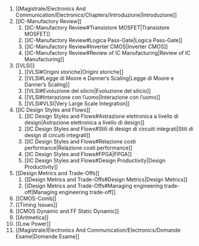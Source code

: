 1. [[Magistrale/Electronics And Communication/Electronics/Chapters/Introduzione|Introduzione]]
2. [[IC-Manufactory Review]]
	1. [[IC-Manufactory Review#Transistore MOSFET|Transistore MOSFET]]
	2. [[IC-Manufactory Review#Logica Pass-Gate|Logica Pass-Gate]]
	3. [[IC-Manufactory Review#Inverter CMOS|Inverter CMOS]]
	4. [[IC-Manufactory Review#Review of IC Manufacturing|Review of IC Manufacturing]]
3. [[VLSI]]
	1. [[VLSI#Origini storiche|Origini storiche]]
	2. [[VLSI#Legge di Moore e Danner’s Scaling|Legge di Moore e Danner’s Scaling]]
	3. [[VLSI#Evoluzione del silicio|Evoluzione del silicio]]
	4. [[VLSI#Interazione con l’uomo|Interazione con l’uomo]]
	5. [[VLSI#VLSI|Very Large Scale Integration]]
4. [[IC Design Styles and Flows]]
	1. [[IC Design Styles and Flows#Astrazione elettronica a livello di design|Astrazione elettronica a livello di design]]
	2. [[IC Design Styles and Flows#Stili di design di circuiti integrati|Stili di design di circuiti integrati]]
	3. [[IC Design Styles and Flows#Relazione costi performance|Relazione costi performance]]
	4. [[IC Design Styles and Flows#FPGA|FPGA]]
	5. [[IC Design Styles and Flows#Design Productivity|Design Productivity]]
5. [[Design Metrics and Trade-Offs]]
	1. [[Design Metrics and Trade-Offs#Design Metrics|Design Metrics]]
	2. [[Design Metrics and Trade-Offs#Managing engineering trade-off|Managing engineering trade-off]]
6. [[CMOS-Comb]]
7. [[Timing Issues]]
8. [[CMOS Dynamic and FF Static Dynamic]]
9. [[Aritmetica]]
10. [[Low Power]]
11. [[Magistrale/Electronics And Communication/Electronics/Domande Esame|Domande Esame]]


